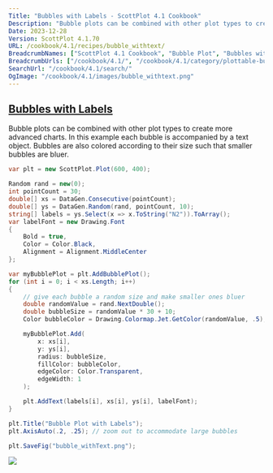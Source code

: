 ```yaml
---
Title: "Bubbles with Labels - ScottPlot 4.1 Cookbook"
Description: "Bubble plots can be combined with other plot types to create more advanced charts. In this example each bubble is accompanied by a text object. Bubbles are also colored according to their size such that smaller bubbles are bluer."
Date: 2023-12-28
Version: ScottPlot 4.1.70
URL: /cookbook/4.1/recipes/bubble_withtext/
BreadcrumbNames: ["ScottPlot 4.1 Cookbook", "Bubble Plot", "Bubbles with Labels"]
BreadcrumbUrls: ["/cookbook/4.1/", "/cookbook/4.1/category/plottable-bubble", "/cookbook/4.1/recipes/bubble_withtext/"]
SearchUrl: "/cookbook/4.1/search/"
OgImage: "/cookbook/4.1/images/bubble_withtext.png"
---
```


<h2><a id='bubbles-with-labels' href='/cookbook/4.1/recipes/bubble_withtext/'>Bubbles with Labels</a></h2>

Bubble plots can be combined with other plot types to create more advanced charts. In this example each bubble is accompanied by a text object. Bubbles are also colored according to their size such that smaller bubbles are bluer.

```cs
var plt = new ScottPlot.Plot(600, 400);

Random rand = new(0);
int pointCount = 30;
double[] xs = DataGen.Consecutive(pointCount);
double[] ys = DataGen.Random(rand, pointCount, 10);
string[] labels = ys.Select(x => x.ToString("N2")).ToArray();
var labelFont = new Drawing.Font
{
    Bold = true,
    Color = Color.Black,
    Alignment = Alignment.MiddleCenter
};

var myBubblePlot = plt.AddBubblePlot();
for (int i = 0; i < xs.Length; i++)
{
    // give each bubble a random size and make smaller ones bluer
    double randomValue = rand.NextDouble();
    double bubbleSize = randomValue * 30 + 10;
    Color bubbleColor = Drawing.Colormap.Jet.GetColor(randomValue, .5);

    myBubblePlot.Add(
        x: xs[i],
        y: ys[i],
        radius: bubbleSize,
        fillColor: bubbleColor,
        edgeColor: Color.Transparent,
        edgeWidth: 1
    );

    plt.AddText(labels[i], xs[i], ys[i], labelFont);
}

plt.Title("Bubble Plot with Labels");
plt.AxisAuto(.2, .25); // zoom out to accommodate large bubbles

plt.SaveFig("bubble_withText.png");
```

<img src='../../images/bubble_withtext.png' class='d-block mx-auto my-5' />


